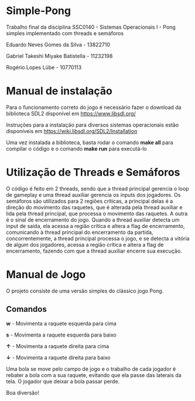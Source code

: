 # Simple-Pong
Trabalho final da disciplina SSC0140 - Sistemas Operacionais I - Pong simples implementado com threads e semáforos

Eduardo Neves Gomes da Silva - 13822710

Gabriel Takeshi Miyake Batistella - 11232198

Rogério Lopes Lübe - 10770113
# Manual de instalação

Para o funcionamento correto do jogo é necessário fazer o download da biblioteca SDL2 disponível em https://www.libsdl.org/

Instruções para a instalação para diversos sistemas operacionais estão disponíveis em https://wiki.libsdl.org/SDL2/Installation

Uma vez instalada a biblioteca, basta rodar o comando **make all** para compilar o código e o comando **make run** para executá-lo

# Utilização de Threads e Semáforos

O código é feito em 2 threads, sendo que a thread principal gerencia o loop de gameplay e uma thread auxiliar gerencia os inputs dos jogadores. Os semáforos são utilizados para 2 regiões críticas, a principal delas é a direção do movimento das raquetes, que é alterada pela thread auxiliar e lida pela thread principal, que processa o movimento das raquetes. A outra é o sinal de encerramento do jogo. Quando a thread auxiliar detecta um input de saída, ela acessa a região crítica e altera a flag de encerramento, comunicando à thread principal do encerramento da partida, concorrentemente, a thread principal processa o jogo, e se detecta a vitória de algum dos jogadores, acessa a região crítica e altera a flag de encerramento, fazendo com que a thread auxiliar encerre sua execução.

# Manual de Jogo

O projeto consiste de uma versão simples do clássico jogo Pong. 

## Comandos

**w** - Movimenta a raquete esquerda para cima

**s** - Movimenta a raquete esquerda para baixo

**&uarr;** - Movimenta a raquete direita para cima

**&darr;** - Movimenta a raquete direita para baixo

Uma bola se move pelo campo de jogo e o trabalho de cada jogador é rebater a bola com a sua raquete, evitando que ela passe das laterais da tela. O jogador que deixar a bola passar perde.

Boa diversão!
